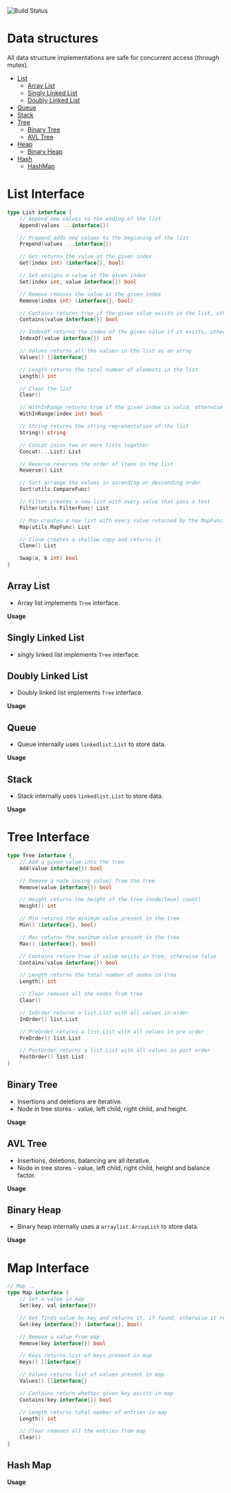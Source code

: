 ![Build Status](https://travis-ci.org/emirpasic/gods.svg)
# Data structures

All data structure implementations are safe for concurrent access (through mutex).

-   [List ](https://github.com/praveen001/ds/blob/master/README.md#list-interface)
	- [Array List](https://github.com/praveen001/ds/blob/master/README.md#array-list)
	- [Singly Linked List](https://github.com/praveen001/ds/blob/master/README.md#singly-linked-list)
	- [Doubly Linked List](https://github.com/praveen001/ds/blob/master/README.md#doubly-linked-list)
-   [Queue](https://github.com/praveen001/ds/blob/master/README.md#queue)
-   [Stack](https://github.com/praveen001/ds/blob/master/README.md#stack)
-   [Tree](https://github.com/praveen001/ds/blob/master/README.md#tree-interface)
	- [Binary Tree](https://github.com/praveen001/ds/blob/master/README.md#binary-tree)
	- [AVL Tree](https://github.com/praveen001/ds/blob/master/README.md#avl-tree)
-   [Heap]()
	- [Binary Heap](https://github.com/praveen001/ds/blob/master/README.md#binary-heap)
-   [Hash]()
	- [HashMap](https://github.com/praveen001/ds/blob/master/README.md#hash-map)

# List Interface

```go
type List interface {
	// Append new values to the ending of the list
	Append(values ...interface{})

	// Prepend adds new values to the beginning of the list
	Prepend(values ...interface{})

	// Get returns the value at the given index
	Get(index int) (interface{}, bool)

	// Set assigns a value at the given index
	Set(index int, value interface{}) bool

	// Remove removes the value at the given index
	Remove(index int) (interface{}, bool)

	// Contains returns true if the given value exists in the list, otherwise false
	Contains(value interface{}) bool

	// IndexOf returns the index of the given value if it exists, otherwise it returns -1
	IndexOf(value interface{}) int

	// Values returns all the values in the list as an array
	Values() []interface{}

	// Length returns the total number of elements in the list
	Length() int

	// Clear the list
	Clear()

	// WithInRange returns true if the given index is valid, otherwise false
	WithInRange(index int) bool

	// String returns the string representation of the list
	String() string

	// Concat joins two or more lists together
	Concat(...List) List

	// Reverse reverses the order of items in the list
	Reverse() List

	// Sort arrange the values in ascending or descending order
	Sort(utils.CompareFunc)

	// Filter creates a new list with every value that pass a test
	Filter(utils.FilterFunc) List

	// Map creates a new list with every value returned by the MapFunc
	Map(utils.MapFunc) List

	// Clone creates a shallow copy and returns it
	Clone() List

	Swap(a, b int) bool
}

```

## Array List

-   Array list implements `Tree` interface.

**Usage**

## Singly Linked List

-   singly linked list implements `Tree` interface.

## Doubly Linked List

- Doubly linked list implements `Tree` interface.

**Usage**

## Queue

-   Queue internally uses `linkedlist.List` to store data.

**Usage**

## Stack

-   Stack internally uses `linkedlist.List` to store data.

**Usage**

# Tree Interface

```go
type Tree interface {
	// Add a given value into the tree
	Add(value interface{}) bool

	// Remove a node (using value) from the tree
	Remove(value interface{}) bool

	// Height returns the height of the tree (node/level count)
	Height() int

	// Min returns the minimum value present in the tree
	Min() (interface{}, bool)

	// Max returns the maximum value present in the tree
	Max() (interface{}, bool)

	// Contains return true if value exists in tree, otherwise false
	Contains(value interface{}) bool

	// Length returns the total number of nodes in tree
	Length() int

	// Clear removes all the nodes from tree
	Clear()

	// InOrder returns a list.List with all values in-order
	InOrder() list.List

	// PreOrder returns a list.List with all values in pre order
	PreOrder() list.List

	// PostOrder returns a list.List with all values in post order
	PostOrder() list.List
}

```

## Binary Tree

-   Insertions and deletions are iterative.
-   Node in tree stores - value, left child, right child, and height.

**Usage**

## AVL Tree

-   Insertions, deletions, balancing are all iterative.
-   Node in tree stores - value, left child, right child, height and balance factor.

**Usage**

## Binary Heap

-   Binary heap internally uses a `arraylist.ArrayList` to store data.

**Usage**

# Map Interface

```go
// Map ..
type Map interface {
	// Set a value in map
	Set(key, val interface{})

	// Get finds value by key and returns it, if found, otherwise it returns nil
	Get(key interface{}) (interface{}, bool)

	// Remove a value from map
	Remove(key interface{}) bool

	// Keys returns list of keys present in map
	Keys() []interface{}

	// Values returns list of values present in map
	Values() []interface{}

	// Contains return whether given key exists in map
	Contains(key interface{}) bool

	// Length returns total number of entries in map
	Length() int

	// Clear removes all the entries from map
	Clear()
}
```

## Hash Map

**Usage**
